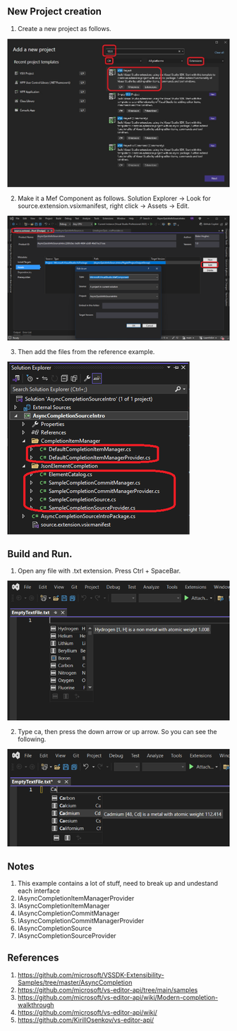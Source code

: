 ## New Project creation

1. Create a new project as follows.

![New Project Template](../../tasks/200500-VSixBlankProjectAnalysis/images/51_50_NewProjectTemplate50.jpg)

2. Make it a Mef Component as follows. Solution Explorer -> Look for source.extension.vsixmanifest, right click -> Assets -> Edit.

![Make the project an MEF component](../../tasks/200500-VSixBlankProjectAnalysis/images/59_50_MakeItAnMefComponent.png)

3. Then add the files from the reference example.

![Add the files](Images/49_50_AddFiles.png)

## Build and Run.

1. Open any file with .txt extension. Press Ctrl + SpaceBar. 

![Intellisence in text file](Images/50_50_TextFileIntellisence.png)

2. Type ca, then press the down arrow or up arrow. So you can see the following.

![Type ca and then press down arrow](Images/51_50_TypeCaPressUpDownArrow.png)

## Notes
1. This example contains a lot of stuff, need to break up and undestand each interface
2. IAsyncCompletionItemManagerProvider
3. IAsyncCompletionItemManager
4. IAsyncCompletionCommitManager
5. IAsyncCompletionCommitManagerProvider
6. IAsyncCompletionSource
7. IAsyncCompletionSourceProvider

## References
1. https://github.com/microsoft/VSSDK-Extensibility-Samples/tree/master/AsyncCompletion
2. https://github.com/microsoft/vs-editor-api/tree/main/samples
3. https://github.com/microsoft/vs-editor-api/wiki/Modern-completion-walkthrough
4. https://github.com/microsoft/vs-editor-api/wiki/
5. https://github.com/KirillOsenkov/vs-editor-api/


